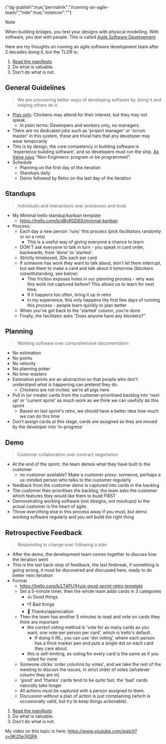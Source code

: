 
{"dg-publish":true,"permalink":"/running-an-agile-team/","hide":true,"noteIcon":""}



> [!NOTE]
> When building bridges, you test your designs with physical modelling. With software, you test with people. This is called [Agile Software Development](https://agilemanifesto.org/).

Here are my thoughts on running an agile software development team after 2 decades doing it, but the TLDR is:

1. [Read the manifesto](https://agilemanifesto.org/)
2. Do what is valuable.
3. Don't do what is not.

## General Guidelines
> We are uncovering better ways of developing software by doing it and helping others do it.

- [Pigs only](https://en.wikipedia.org/wiki/The_Chicken_and_the_Pig). Chickens may attend for their interest, but they may not speak.
    - In plain terms: Developers and workers only, no managers.
- There are no dedicated jobs such as 'project manager' or 'scrum master' in this system, these are trivial hats that any developer may wear temporarily
- This is by design, the core competency in building software is 'experience building software', and so developers must run the ship. [As Valve says](http://media.steampowered.com/apps/valve/Valve_Handbook_LowRes.pdf) "Non-Engineers: program or be programmed".
- Schedule
    - Planning on the first day of the iteration
    - Standups daily
    - Demo followed by Retro on the last day of the iteration

## Standups
> Individuals and interactions over processes and tools

- My Minimal trello standup/kanban template
  - https://trello.com/b/dBvRGD6S/minimal-kanban
- Process:
    - Each day a new person 'runs' this process (pick facilitators randomly or on a rota)
        - This is a useful way of giving everyone a chance to learn
    - DON'T ask everyone to talk in turn - you speak in card order, backwards, from 'done' to 'started'.
    - Strictly timeboxed, 30s each per card
    - If someone has work they want to talk about, don't let them interrupt, but ask them to make a card and talk about it tomorrow (blockers notwithstanding, see below)
        - This friction exposes holes in our planning process - why was this work not captured before? This allows us to learn for next time.
        - If it happens too often, bring it up in retro
        - In my experience, this only happens the first few days of running this process - people learn quickly to plan better
    - When you've got back to the 'started' column, you're done
    - Finally, the facilitator asks "Does anyone have any blockers?"

## Planning
> Working software over comprehensive documentation

- No estimation
- No points
- No velocity
- No planning poker
- No time-wasters
- Estimation points are an abstraction so that people who don't understand what is happening can pretend they do.
    - Chickens are not invited, we're all pigs here.
- Pull in (or create) cards from the customer-prioritised backlog into 'next up' or 'current sprint' as much work as we think we can usefully do this sprint
    - Based on last sprint's retro, we should have a better idea how much we can do this time
- Don't assign cards at this stage, cards are assigned as they are moved by the developer into 'in-progress'

## Demo
> Customer collaboration over contract negotiation

- At the end of the sprint, the team demos what they have built to the customer
    - no customer available? Make a customer proxy: someone, perhaps a ux-minded person who talks to the customer regularly
- feedback from the customer demo is captured into cards in the backlog
- The customer then prioritises the backlog, the team asks the customer which features they would like them to build FIRST
- Demonstrating working software (not designs, not mockups) to the actual customer is the heart of agile.
- Throw everything else in this process away if you must, but demo working software regularly and you will build the right thing

## Retrospective Feedback
> Responding to change over following a plan

- After the demo, the development team comes together to discuss how the iteration went
- This is the last back-stop of feedback, the last firebreak, if something is going wrong, it must be discovered and discussed here, ready to do better next iteration
- Format
    - https://trello.com/b/LT4PU1Hv/a-good-sprint-retro-template
    - Set a 5-minute timer, then the whole team adds cards in 3 categories
        - 👍 Good things
        - 👎 Bad things
        - 🙏 Thanks/appreciation
    - Then the team has another 5 minutes to read and vote on cards they think are important
        - the correct voting method is 'vote for as many cards as you want, one vote per person per card', which is trello's default.
            - If doing it IRL, you can use 'dot voting', where each person has a thick marker pen and puts a single dot on each card they care about.
        - this is self-limiting, as voting for every card is the same as if you voted for none
    - Someone clicks 'order columns by votes', and we take the rest of the meeting to discuss the issues, in strict order of votes (whatever column they are in)
    - 'good' and 'thanks' cards tend to be quite fast, the 'bad' cards naturally take longer
    - All actions must be captured with a person assigned to them.
    - Discussion without a plan of action is just complaining (which is occasionally valid, but try to keep things actionable).

1. [Read the manifesto](https://agilemanifesto.org/)
2. Do what is valuable.
3. Don't do what is not.

My video on this topic is here: https://www.youtube.com/watch?v=9K20e7jlQPA
